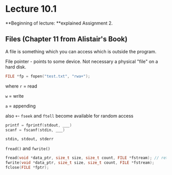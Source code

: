 # Lecture 10.1

**Beginning of lecture: **explained Assignment 2.

## Files (Chapter 11 from Alistair's Book)

A file is something which you can access which is outside the program.

File pointer - points to some device. Not necessary a physical "file" on a hard disk.

```c
FILE *fp = fopen("test.txt", "rwa+");
```

where `r` = read

`w` = write

`a` = appending

also `+`- `fseek` and `ftell` become available for random access

```c
printf = fprintf(stdout, ___)
scanf = fscanf(stdin, ___)
```

`stdin, stdout, stderr`

`fread()` and `fwrite()`

```c
fread(void *data_ptr, size_t size, size_t count, FILE *fstream); // returns num elements read
fwrite(void *data_ptr, size_t size, size_t count, FILE *fstream);
fclose(FILE *fptr);
```
